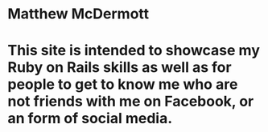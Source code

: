 # Matthew McDermott

# This site is intended to showcase my Ruby on Rails skills as well as for people to get to know me who are not friends with me on Facebook, or an form of social media.
